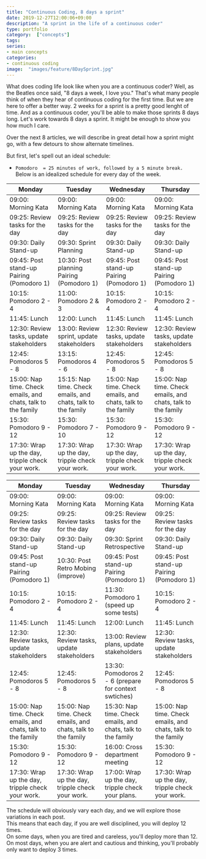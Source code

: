 ```yaml
---
title: "Continuous Coding, 8 days a sprint"
date: 2019-12-27T12:00:06+09:00
description: "A sprint in the life of a continuous coder"
type: portfolio
category:  ["concepts"]
tags:
series:
- main concepts
categories:
- continuous coding
image:  "images/feature/8DaySprint.jpg"
---
```


What does coding life look like when you are a continuous coder?
Well, as the Beatles once said, "8 days a week, I love you." That's what many people think of when they hear of continuous coding for the first time.
But we are here to offer a better way. 2 weeks for a sprint is a pretty good lenght of time. And as a continuous coder, you'll be able to make those sprints 8 days long.
Let's work towards 8 days a sprint. It might be enough to show you how much I care.

Over the next 8 articles, we will describe in great detail how a sprint might go, with a few detours to show alternate timelines.

But first, let's spell out an ideal schedule:
* `Pomodoro  = 25 minutes of work, followed by a 5 minute break.`  
Below is an idealized schedule for every day of the week.


| Monday | Tuesday | Wednesday | Thursday |
---------|---------|-----------|----------|
| 09:00: Morning Kata |  09:00: Morning Kata | 09:00: Morning Kata | 09:00: Morning Kata |    
| 09:25: Review tasks for the day  |  09:25: Review tasks for the day  | 09:25: Review tasks for the day  | 09:25: Review tasks for the day  | 
| 09:30: Daily Stand-up  |  09:30: Sprint Planning  | 09:30: Daily Stand-up  | 09:30: Daily Stand-up  | 
| 09:45: Post stand-up Pairing (Pomodoro 1)  |  10:30: Post planning Pairing (Pomodoro 1)  | 09:45: Post stand-up Pairing (Pomodoro 1)  | 09:45: Post stand-up Pairing (Pomodoro 1)  | 
| 10:15: Pomodoro 2 - 4  | 11:00: Pomodoro 2 & 3  |10:15: Pomodoro 2 - 4  |10:15: Pomodoro 2 - 4  |  
| 11:45: Lunch |  12:00: Lunch | 11:45: Lunch | 11:45: Lunch |  
| 12:30: Review tasks, update stakeholders | 13:00: Review sprint, update stakeholders |12:30: Review tasks, update stakeholders |12:30: Review tasks, update stakeholders | 
| 12:45: Pomodoros 5 - 8 |  13:15: Pomodoros 4 - 6 |  12:45: Pomodoros 5 - 8 |  12:45: Pomodoros 5 - 8 |  
| 15:00: Nap time. Check emails, and chats, talk to the family |  15:15: Nap time. Check emails, and chats, talk to the family | 15:00: Nap time. Check emails, and chats, talk to the family | 15:00: Nap time. Check emails, and chats, talk to the family |  
| 15:30: Pomodoro 9 - 12 |   15:30: Pomodoro 7 - 10 |  15:30: Pomodoro 9 - 12 |  15:30: Pomodoro 9 - 12 | 
| 17:30: Wrap up the day, tripple check your work. |  17:30: Wrap up the day, tripple check your work. |  17:30: Wrap up the day, tripple check your work. |  17:30: Wrap up the day, tripple check your work. |  

| Monday | Tuesday | Wednesday | Thursday |
---------|---------|-----------|----------|
| 09:00: Morning Kata |  09:00: Morning Kata | 09:00: Morning Kata | 09:00: Morning Kata |    
| 09:25: Review tasks for the day  |  09:25: Review tasks for the day  | 09:25: Review tasks for the day  | 09:25: Review tasks for the day  | 
| 09:30: Daily Stand-up  |  09:30: Daily Stand-up  | 09:30: Sprint Retrospective  | 09:30: Daily Stand-up  | 
| 09:45: Post stand-up Pairing (Pomodoro 1)  |  10:30: Post Retro Mobing (improve)  | 09:45: Post stand-up Pairing (Pomodoro 1)  | 09:45: Post stand-up Pairing (Pomodoro 1)  | 
| 10:15: Pomodoro 2 - 4  | 10:15: Pomodoro 2 - 4  |11:30: Pomodoro 1 (speed up some tests)  |10:15: Pomodoro 2 - 4  |  
| 11:45: Lunch |  11:45: Lunch | 12:00: Lunch | 11:45: Lunch |  
| 12:30: Review tasks, update stakeholders | 12:30: Review tasks, update stakeholders |13:00: Review plans, update stakeholders |12:30: Review tasks, update stakeholders | 
| 12:45: Pomodoros 5 - 8 |  12:45: Pomodoros 5 - 8 |  13:30: Pomodoros 2 - 6 (prepare for context swtiches) |  12:45: Pomodoros 5 - 8 |  
| 15:00: Nap time. Check emails, and chats, talk to the family |  15:00: Nap time. Check emails, and chats, talk to the family | 15:30: Nap time. Check emails, and chats, talk to the family | 15:00: Nap time. Check emails, and chats, talk to the family |  
| 15:30: Pomodoro 9 - 12 |   15:30: Pomodoro 9 - 12 |  16:00: Cross department meeting |  15:30: Pomodoro 9 - 12 | 
| 17:30: Wrap up the day, tripple check your work. |  17:30: Wrap up the day, tripple check your work. |  17:00: Wrap up the day, tripple check your plans. |  17:30: Wrap up the day, tripple check your work. |  


The schedule will obviously vary each day, and we will explore those variations in each post.  
This means that each day, if you are well disciplined, you will deploy 12 times.   
On some days, when you are tired and careless, you'll deploy more than 12.    
On most days, when you are alert and cautious and thinking, you'll probably only want to deploy 3 times.  
